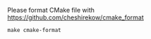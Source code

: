 <!--
SPDX-FileCopyrightText: 2015 - 2024 Rime community

SPDX-License-Identifier: GPL-3.0-or-later
-->

Please format CMake file with https://github.com/cheshirekow/cmake_format
```
make cmake-format
```
